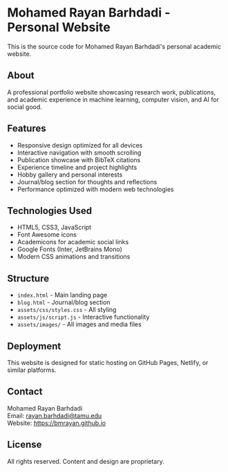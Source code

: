 # Mohamed Rayan Barhdadi - Personal Website

This is the source code for Mohamed Rayan Barhdadi's personal academic website.

## About

A professional portfolio website showcasing research work, publications, and academic experience in machine learning, computer vision, and AI for social good.

## Features

- Responsive design optimized for all devices
- Interactive navigation with smooth scrolling
- Publication showcase with BibTeX citations
- Experience timeline and project highlights
- Hobby gallery and personal interests
- Journal/blog section for thoughts and reflections
- Performance optimized with modern web technologies

## Technologies Used

- HTML5, CSS3, JavaScript
- Font Awesome icons
- Academicons for academic social links
- Google Fonts (Inter, JetBrains Mono)
- Modern CSS animations and transitions

## Structure

- `index.html` - Main landing page
- `blog.html` - Journal/blog section
- `assets/css/styles.css` - All styling
- `assets/js/script.js` - Interactive functionality
- `assets/images/` - All images and media files

## Deployment

This website is designed for static hosting on GitHub Pages, Netlify, or similar platforms.

## Contact

Mohamed Rayan Barhdadi  
Email: rayan.barhdadi@tamu.edu  
Website: https://bmrayan.github.io

## License

All rights reserved. Content and design are proprietary.